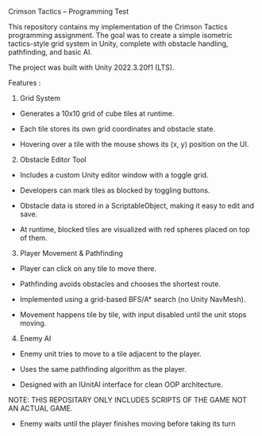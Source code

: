 Crimson Tactics – Programming Test

This repository contains my implementation of the Crimson Tactics programming assignment. The goal was to create a simple isometric tactics-style grid system in Unity, complete with obstacle handling, pathfinding, and basic AI.

The project was built with Unity 2022.3.20f1 (LTS).


Features :

1. Grid System

- Generates a 10x10 grid of cube tiles at runtime.

- Each tile stores its own grid coordinates and obstacle state.

- Hovering over a tile with the mouse shows its (x, y) position on the UI.

2. Obstacle Editor Tool

- Includes a custom Unity editor window with a toggle grid.

- Developers can mark tiles as blocked by toggling buttons.

- Obstacle data is stored in a ScriptableObject, making it easy to edit and save.

- At runtime, blocked tiles are visualized with red spheres placed on top of them.

3. Player Movement & Pathfinding

- Player can click on any tile to move there.

- Pathfinding avoids obstacles and chooses the shortest route.

- Implemented using a grid-based BFS/A* search (no Unity NavMesh).

- Movement happens tile by tile, with input disabled until the unit stops moving.

4. Enemy AI

- Enemy unit tries to move to a tile adjacent to the player.

- Uses the same pathfinding algorithm as the player.

- Designed with an IUnitAI interface for clean OOP architecture.



NOTE: THIS REPOSITARY ONLY INCLUDES SCRIPTS OF THE GAME NOT AN ACTUAL GAME.









- Enemy waits until the player finishes moving before taking its turn
